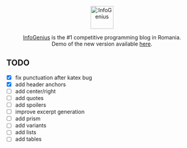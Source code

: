 <p align="center">
  <img
    src="https://infogenius.ro/wp-content/uploads/2020/06/infogenius-logo-black.svg"
    alt="InfoGenius"
    height="60"
  />
</p>

<p align="center">
  <a href="https://infogenius.ro">InfoGenius</a> is the #1 competitive programming blog in Romania.
  <br />
  Demo of the new version available <a href="https://nervous-kalam-d2cf8e.netlify.app/">here</a>.
</p>

## TODO

- [x] fix punctuation after katex bug
- [x] add header anchors
- [ ] add center/right
- [ ] add quotes
- [ ] add spoilers
- [ ] improve excerpt generation
- [ ] add prism
- [ ] add variants
- [ ] add lists
- [ ] add tables

